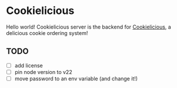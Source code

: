 # Cookielicious

Hello world! Cookielicious server is the backend for [Cookielicious](https://github.com/jurkovicova/cookielicious), a delicious cookie ordering system!

## TODO
- [ ] add license
- [ ] pin node version to v22
- [ ] move password to an env variable (and change it!)
